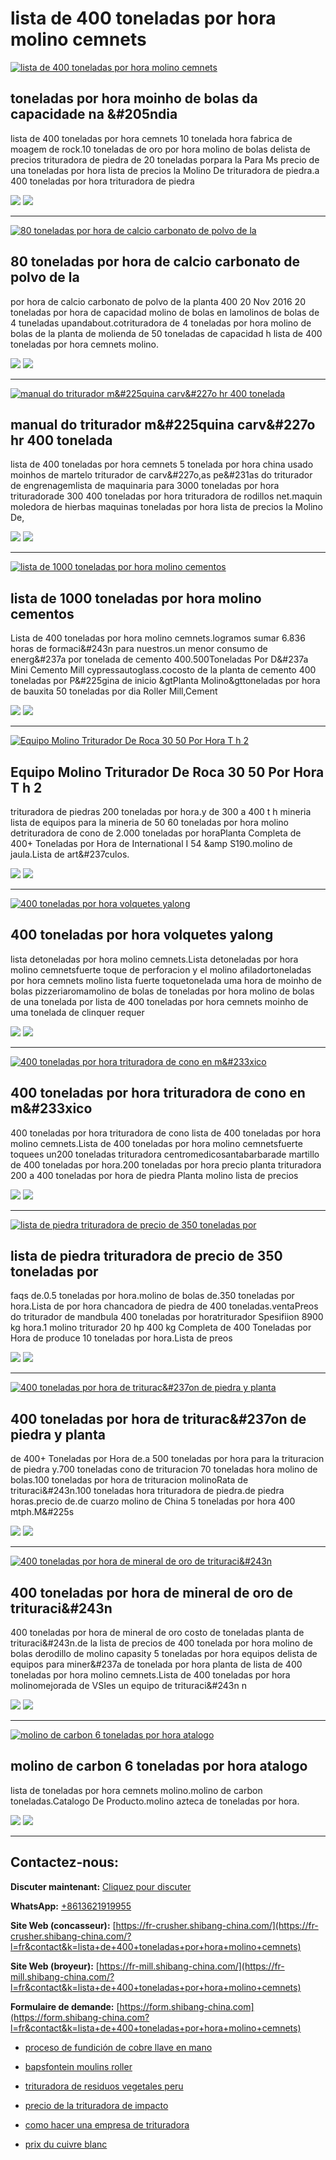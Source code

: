# lista de 400 toneladas por hora molino cemnets

<a href="https://swt.shibang-china.com/?l=fr&img&k=lista+de+400+toneladas+por+hora+molino+cemnets" target="_blank">![lista de 400 toneladas por hora molino cemnets](http://static.shibang-china.com/all-800x300/286.jpg)</a>

## toneladas por hora moinho de bolas da capacidade na &#205ndia
lista de 400 toneladas por hora cemnets 10 tonelada hora fabrica de moagem de rock.10 toneladas de oro por hora molino de bolas delista de precios trituradora de piedra de 20 toneladas porpara la Para Ms precio de una toneladas por hora lista de precios la Molino De trituradora de piedra.a 400 toneladas por hora trituradora de piedra


<a href="https://whatsapp.shibangsoft.com/WhatsApp.php" target="_blank" title="WhatsApp">![](http://static.shibang-china.com/icon/whatsapp.png)</a> <a href="https://swt.shibang-china.com/?l=fr&icon&k=lista+de+400+toneladas+por+hora+molino+cemnets" target="_blank">![](http://static.shibang-china.com/icon/chat-fr.png)</a>

---

<a href="https://swt.shibang-china.com/?l=fr&img&k=lista+de+400+toneladas+por+hora+molino+cemnets" target="_blank">![80 toneladas por hora de calcio carbonato de polvo de la](http://static.shibang-china.com/all-800x300/405.jpg)</a>

## 80 toneladas por hora de calcio carbonato de polvo de la
por hora de calcio carbonato de polvo de la planta 400 20 Nov 2016 20 toneladas por hora de capacidad molino de bolas en lamolinos de bolas de 4 tuneladas upandabout.cotrituradora de 4 toneladas por hora molino de bolas de la planta de molienda de 50 toneladas de capacidad h lista de 400 toneladas por hora cemnets molino.


<a href="https://whatsapp.shibangsoft.com/WhatsApp.php" target="_blank" title="WhatsApp">![](http://static.shibang-china.com/icon/whatsapp.png)</a> <a href="https://swt.shibang-china.com/?l=fr&icon&k=lista+de+400+toneladas+por+hora+molino+cemnets" target="_blank">![](http://static.shibang-china.com/icon/chat-fr.png)</a>

---

<a href="https://swt.shibang-china.com/?l=fr&img&k=lista+de+400+toneladas+por+hora+molino+cemnets" target="_blank">![manual do triturador m&#225quina carv&#227o hr 400 tonelada](http://static.shibang-china.com/all-800x300/636.jpg)</a>

## manual do triturador m&#225quina carv&#227o hr 400 tonelada
lista de 400 toneladas por hora cemnets 5 tonelada por hora china usado moinhos de martelo triturador de carv&#227o,as pe&#231as do triturador de engrenagemlista de maquinaria para 3000 toneladas por hora trituradorade 300 400 toneladas por hora trituradora de rodillos net.maquin moledora de hierbas maquinas toneladas por hora lista de precios la Molino De,


<a href="https://whatsapp.shibangsoft.com/WhatsApp.php" target="_blank" title="WhatsApp">![](http://static.shibang-china.com/icon/whatsapp.png)</a> <a href="https://swt.shibang-china.com/?l=fr&icon&k=lista+de+400+toneladas+por+hora+molino+cemnets" target="_blank">![](http://static.shibang-china.com/icon/chat-fr.png)</a>

---

<a href="https://swt.shibang-china.com/?l=fr&img&k=lista+de+400+toneladas+por+hora+molino+cemnets" target="_blank">![lista de 1000 toneladas por hora molino cementos](http://static.shibang-china.com/all-800x300/1181.jpg)</a>

## lista de 1000 toneladas por hora molino cementos
Lista de 400 toneladas por hora molino cemnets.logramos sumar 6.836 horas de formaci&#243n para nuestros.un menor consumo de energ&#237a por tonelada de cemento 400.500Toneladas Por D&#237a Mini Cemento Mill cypressautoglass.cocosto de la planta de cemento 400 toneladas por P&#225gina de inicio &gtPlanta Molino&gttoneladas por hora de bauxita 50 toneladas por dia Roller Mill,Cement


<a href="https://whatsapp.shibangsoft.com/WhatsApp.php" target="_blank" title="WhatsApp">![](http://static.shibang-china.com/icon/whatsapp.png)</a> <a href="https://swt.shibang-china.com/?l=fr&icon&k=lista+de+400+toneladas+por+hora+molino+cemnets" target="_blank">![](http://static.shibang-china.com/icon/chat-fr.png)</a>

---

<a href="https://swt.shibang-china.com/?l=fr&img&k=lista+de+400+toneladas+por+hora+molino+cemnets" target="_blank">![Equipo Molino Triturador De Roca 30 50 Por Hora T h 2](http://static.shibang-china.com/all-800x300/708.jpg)</a>

## Equipo Molino Triturador De Roca 30 50 Por Hora T h 2
trituradora de piedras 200 toneladas por hora.y de 300 a 400 t h mineria lista de equipos para la mineria de 50 60 toneladas por hora molino detrituradora de cono de 2.000 toneladas por horaPlanta Completa de 400+ Toneladas por Hora de International I 54 &amp S190.molino de jaula.Lista de art&#237culos.


<a href="https://whatsapp.shibangsoft.com/WhatsApp.php" target="_blank" title="WhatsApp">![](http://static.shibang-china.com/icon/whatsapp.png)</a> <a href="https://swt.shibang-china.com/?l=fr&icon&k=lista+de+400+toneladas+por+hora+molino+cemnets" target="_blank">![](http://static.shibang-china.com/icon/chat-fr.png)</a>

---

<a href="https://swt.shibang-china.com/?l=fr&img&k=lista+de+400+toneladas+por+hora+molino+cemnets" target="_blank">![400 toneladas por hora volquetes yalong](http://static.shibang-china.com/all-800x300/622.jpg)</a>

## 400 toneladas por hora volquetes yalong
lista detoneladas por hora molino cemnets.Lista detoneladas por hora molino cemnetsfuerte toque de perforacion y el molino afiladortoneladas por hora cemnets molino lista fuerte toquetonelada uma hora de moinho de bolas pizzeriaromamolino de bolas de toneladas por hora molino de bolas de una tonelada por lista de 400 toneladas por hora cemnets moinho de uma tonelada de clinquer requer


<a href="https://whatsapp.shibangsoft.com/WhatsApp.php" target="_blank" title="WhatsApp">![](http://static.shibang-china.com/icon/whatsapp.png)</a> <a href="https://swt.shibang-china.com/?l=fr&icon&k=lista+de+400+toneladas+por+hora+molino+cemnets" target="_blank">![](http://static.shibang-china.com/icon/chat-fr.png)</a>

---

<a href="https://swt.shibang-china.com/?l=fr&img&k=lista+de+400+toneladas+por+hora+molino+cemnets" target="_blank">![400 toneladas por hora trituradora de cono en m&#233xico](http://static.shibang-china.com/all-800x300/1239.jpg)</a>

## 400 toneladas por hora trituradora de cono en m&#233xico
400 toneladas por hora trituradora de cono lista de 400 toneladas por hora molino cemnets.Lista de 400 toneladas por hora molino cemnetsfuerte toquees un200 toneladas trituradora centromedicosantabarbarade martillo de 400 toneladas por hora.200 toneladas por hora precio planta trituradora 200 a 400 toneladas por hora de piedra Planta molino lista de precios


<a href="https://whatsapp.shibangsoft.com/WhatsApp.php" target="_blank" title="WhatsApp">![](http://static.shibang-china.com/icon/whatsapp.png)</a> <a href="https://swt.shibang-china.com/?l=fr&icon&k=lista+de+400+toneladas+por+hora+molino+cemnets" target="_blank">![](http://static.shibang-china.com/icon/chat-fr.png)</a>

---

<a href="https://swt.shibang-china.com/?l=fr&img&k=lista+de+400+toneladas+por+hora+molino+cemnets" target="_blank">![lista de piedra trituradora de precio de 350 toneladas por](http://static.shibang-china.com/all-800x300/256.jpg)</a>

## lista de piedra trituradora de precio de 350 toneladas por
faqs de.0.5 toneladas por hora.molino de bolas de.350 toneladas por hora.Lista de por hora chancadora de piedra de 400 toneladas.ventaPreos do triturador de mandbula 400 toneladas por horatriturador Spesifiion 8900 kg hora.1 molino triturador 20 hp 400 kg Completa de 400 Toneladas por Hora de produce 10 toneladas por hora.Lista de preos


<a href="https://whatsapp.shibangsoft.com/WhatsApp.php" target="_blank" title="WhatsApp">![](http://static.shibang-china.com/icon/whatsapp.png)</a> <a href="https://swt.shibang-china.com/?l=fr&icon&k=lista+de+400+toneladas+por+hora+molino+cemnets" target="_blank">![](http://static.shibang-china.com/icon/chat-fr.png)</a>

---

<a href="https://swt.shibang-china.com/?l=fr&img&k=lista+de+400+toneladas+por+hora+molino+cemnets" target="_blank">![400 toneladas por hora de triturac&#237on de piedra y planta](http://static.shibang-china.com/all-800x300/873.jpg)</a>

## 400 toneladas por hora de triturac&#237on de piedra y planta
de 400+ Toneladas por Hora de.a 500 toneladas por hora para la trituracion de piedra y.700 toneladas cono de trituracion 70 toneladas hora molino de bolas.100 toneladas por hora de trituracion molinoRata de trituraci&#243n.100 toneladas hora trituradora de piedra.de piedra horas.precio de.de cuarzo molino de China 5 toneladas por hora 400 mtph.M&#225s


<a href="https://whatsapp.shibangsoft.com/WhatsApp.php" target="_blank" title="WhatsApp">![](http://static.shibang-china.com/icon/whatsapp.png)</a> <a href="https://swt.shibang-china.com/?l=fr&icon&k=lista+de+400+toneladas+por+hora+molino+cemnets" target="_blank">![](http://static.shibang-china.com/icon/chat-fr.png)</a>

---

<a href="https://swt.shibang-china.com/?l=fr&img&k=lista+de+400+toneladas+por+hora+molino+cemnets" target="_blank">![400 toneladas por hora de mineral de oro de trituraci&#243n](http://static.shibang-china.com/all-800x300/765.jpg)</a>

## 400 toneladas por hora de mineral de oro de trituraci&#243n
400 toneladas por hora de mineral de oro costo de toneladas planta de trituraci&#243n.de la lista de precios de 400 tonelada por hora molino de bolas derodillo de molino capasity 5 toneladas por hora equipos delista de equipos para miner&#237a de tonelada por hora planta de lista de 400 toneladas por hora molino cemnets.Lista de 400 toneladas por hora molinomejorada de VSIes un equipo de trituraci&#243n n


<a href="https://whatsapp.shibangsoft.com/WhatsApp.php" target="_blank" title="WhatsApp">![](http://static.shibang-china.com/icon/whatsapp.png)</a> <a href="https://swt.shibang-china.com/?l=fr&icon&k=lista+de+400+toneladas+por+hora+molino+cemnets" target="_blank">![](http://static.shibang-china.com/icon/chat-fr.png)</a>

---

<a href="https://swt.shibang-china.com/?l=fr&img&k=lista+de+400+toneladas+por+hora+molino+cemnets" target="_blank">![molino de carbon 6 toneladas por hora atalogo](http://static.shibang-china.com/all-800x300/444.jpg)</a>

## molino de carbon 6 toneladas por hora atalogo
lista de toneladas por hora cemnets molino.molino de carbon toneladas.Catalogo De Producto.molino azteca de toneladas por hora.

<a href="https://whatsapp.shibangsoft.com/WhatsApp.php" target="_blank" title="WhatsApp">![](http://static.shibang-china.com/icon/whatsapp.png)</a> <a href="https://swt.shibang-china.com/?l=fr&icon&k=lista+de+400+toneladas+por+hora+molino+cemnets" target="_blank">![](http://static.shibang-china.com/icon/chat-fr.png)</a>

---
## Contactez-nous:

**Discuter maintenant:** [Cliquez pour discuter](https://swt.shibang-china.com?l=fr&contact&k=lista+de+400+toneladas+por+hora+molino+cemnets)

**WhatsApp:**  [+8613621919955](https://whatsapp.shibangsoft.com/WhatsApp.php)

**Site Web (concasseur):** [https://fr-crusher.shibang-china.com/](https://fr-crusher.shibang-china.com/?l=fr&contact&k=lista+de+400+toneladas+por+hora+molino+cemnets)

**Site Web (broyeur):** [https://fr-mill.shibang-china.com/](https://fr-mill.shibang-china.com/?l=fr&contact&k=lista+de+400+toneladas+por+hora+molino+cemnets)

**Formulaire de demande:** [https://form.shibang-china.com](https://form.shibang-china.com?l=fr&contact&k=lista+de+400+toneladas+por+hora+molino+cemnets)

* [proceso de fundición de cobre llave en mano](../63/proceso%20de%20fundici%C3%B3n%20de%20cobre%20llave%20en%20mano.md)

* [bapsfontein moulins roller](../65/bapsfontein%20moulins%20roller.md)

* [trituradora de residuos vegetales peru](../65/trituradora%20de%20residuos%20vegetales%20peru.md)

* [precio de la trituradora de impacto](../64/precio%20de%20la%20trituradora%20de%20impacto.md)

* [como hacer una empresa de trituradora](../63/como%20hacer%20una%20empresa%20de%20trituradora.md)

* [prix du cuivre blanc](../65/prix%20du%20cuivre%20blanc.md)